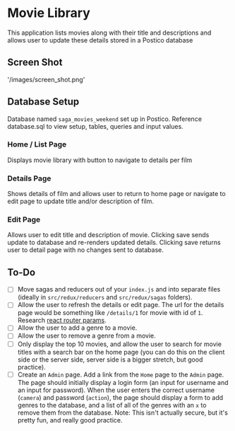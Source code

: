 # Movie Library
This application lists movies along with their title and descriptions and allows user to update these details stored in a Postico database

## Screen Shot
'/images/screen_shot.png'

## Database Setup
Database named `saga_movies_weekend` set up in Postico. Reference database.sql to view setup, tables, queries and input values.


### Home / List Page

Displays movie library with button to navigate to details per film

### Details Page

Shows details of film and allows user to return to home page or navigate to edit page to update title and/or description of film.

### Edit Page

Allows user to edit title and description of movie. Clicking save sends update to database and re-renders updated details. Clicking save returns user to detail page with no changes sent to database.

## To-Do

- [ ] Move sagas and reducers out of your `index.js` and into separate files (ideally in `src/redux/reducers` and `src/redux/sagas` folders).
- [ ] Allow the user to refresh the details or edit page. The url for the details page would be something like `/details/1` for movie with id of `1`. Research [react router params](https://reacttraining.com/react-router/web/example/url-params).
- [ ] Allow the user to add a genre to a movie.
- [ ] Allow the user to remove a genre from a movie.
- [ ] Only display the top 10 movies, and allow the user to search for movie titles with a search bar on the home page (you can do this on the client side or the server side, server side is a bigger stretch, but good practice).
- [ ] Create an `Admin` page. Add a link from the `Home` page to the `Admin` page. The page should initially display a login form (an input for username and an input for password). When the user enters the correct username (`camera`) and password (`action`), the page should display a form to add genres to the database, and a list of all of the genres with an `x` to remove them from the database. Note: This isn't actually secure, but it's pretty fun, and really good practice.
